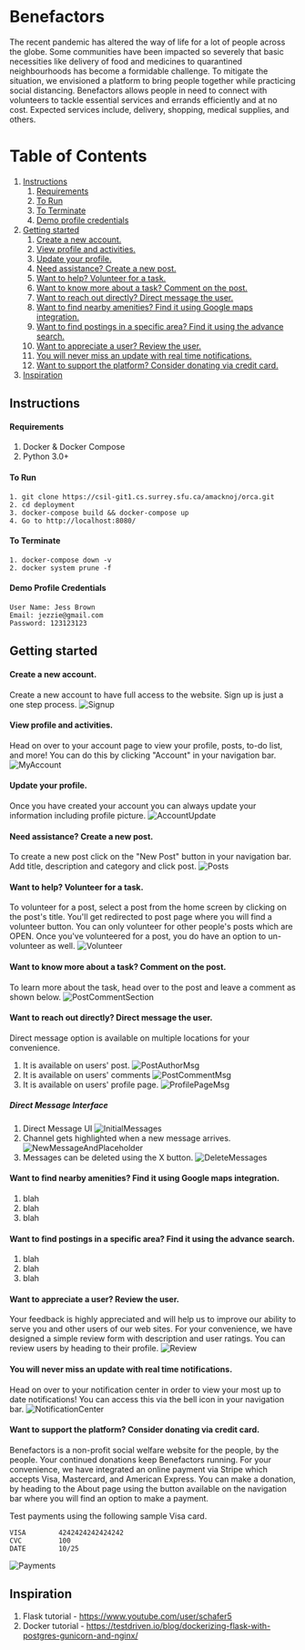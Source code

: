 
# Benefactors
The recent pandemic has altered the way of life for a lot of people across the globe. Some communities have been impacted so severely that basic necessities like delivery of food and medicines to quarantined neighbourhoods has become a formidable challenge. To mitigate the situation, we envisioned a platform to bring people together while practicing social distancing. Benefactors allows people in need to connect with volunteers to tackle essential services and errands efficiently and at no cost. Expected services include, delivery, shopping, medical supplies, and others.


# Table of Contents
1. [Instructions](#instructions)
    1. [Requirements](#requirements)
    2. [To Run](#to-run)
    3. [To Terminate](#to-terminate)
    4. [Demo profile credentials](#demo-profile-credentials)
2. [Getting started](#getting-started)
    1. [Create a new account.](#create-a-new-account)
    1. [View profile and activities.](#view-profile-and-activities)
    1. [Update your profile.](#update-your-profile)
    2. [Need assistance? Create a new post.](#need-assistance-create-a-new-post)
    3. [Want to help? Volunteer for a task.](#want-to-help-volunteer-for-a-task)
    4. [Want to know more about a task? Comment on the post.](#want-to-know-more-about-a-task-comment-on-the-post)
    5. [Want to reach out directly? Direct message the user.](#want-to-reach-out-directly-direct-message-the-user)
    6. [Want to find nearby amenities? Find it using Google maps integration.](#want-to-find-nearby-amenities-find-it-using-google-maps-integration)
    7. [Want to find postings in a specific area? Find it using the advance search.](#want-to-find-postings-in-a-specific-area-find-it-using-the-advance-search)
    8. [Want to appreciate a user? Review the user.](#want-to-appreciate-a-user-review-the-user)
    9. [You will never miss an update with real time notifications.](#you-will-never-miss-an-update-with-real-time-notifications)
    10. [Want to support the platform? Consider donating via credit card.](#want-to-support-the-platform-consider-donating-via-credit-card)
3. [Inspiration](#inspiration)

## Instructions

#### Requirements
1. Docker & Docker Compose
2. Python 3.0+


#### To Run
```
1. git clone https://csil-git1.cs.surrey.sfu.ca/amacknoj/orca.git
2. cd deployment
3. docker-compose build && docker-compose up
4. Go to http://localhost:8080/
```

#### To Terminate
```
1. docker-compose down -v
2. docker system prune -f
```

#### Demo Profile Credentials
```
User Name: Jess Brown
Email: jezzie@gmail.com
Password: 123123123
```


## Getting started
#### Create a new account.
Create a new account to have full access to the website. Sign up is just a one step process.
![Signup](docs/resources/SignUp.PNG)

#### View profile and activities.
Head on over to your account page to view your profile, posts, to-do list, and more! You can do this by clicking "Account" in your navigation bar.
![MyAccount](docs/resources/MyAccount.PNG)

#### Update your profile.
Once you have created your account you can always update your information including profile picture.
![AccountUpdate](docs/resources/AccountUpdate.PNG)

#### Need assistance? Create a new post.
To create a new post click on the "New Post" button in your navigation bar. Add title, description and category and click post.
![Posts](docs/resources/Posts.PNG)


#### Want to help? Volunteer for a task.
To volunteer for a post, select a post from the home screen by clicking on the post's title. You'll get redirected to post page where you will find a volunteer button.
You can only volunteer for other people's posts which are OPEN. Once you've volunteered for a post, you do have an option to un-volunteer as well.
![Volunteer](docs/resources/Volunteer.PNG)

#### Want to know more about a task? Comment on the post.
To learn more about the task, head over to the post and leave a comment as shown below.
![PostCommentSection](docs/resources/PostCommentSection.png)

#### Want to reach out directly? Direct message the user.
Direct message option is available on multiple locations for your convenience.  
1. It is available on users' post.
![PostAuthorMsg](docs/resources/PostAuthorMsg.png)
2. It is available on users' comments
![PostCommentMsg](docs/resources/PostCommentMsg.png)
3. It is available on users' profile page.
![ProfilePageMsg](docs/resources/ProfilePageMsg.png)

##### Direct Message Interface

1. Direct Message UI
![InitialMessages](docs/resources/InitialMessages.png)
2. Channel gets highlighted when a new message arrives.
![NewMessageAndPlaceholder](docs/resources/NewMessageAndPlaceholder.png)
3. Messages can be deleted using the X button.
![DeleteMessages](docs/resources/DeleteMessages.png)

#### Want to find nearby amenities? Find it using Google maps integration.
1. blah
2. blah 
3. blah

#### Want to find postings in a specific area? Find it using the advance search.
1. blah
2. blah 
3. blah

#### Want to appreciate a user? Review the user. 
Your feedback is highly appreciated and will help us to improve our ability to serve you and other users of our web sites.
For your convenience, we have designed a simple review form with description and user ratings. You can review users by heading to their profile.
![Review](docs/resources/Reviews.png)



#### You will never miss an update with real time notifications.
Head on over to your notification center in order to view your most up to date notifications! You can access this via the bell icon in your navigation bar.
![NotificationCenter](docs/resources/NotificationCenter.png)


#### Want to support the platform? Consider donating via credit card.
Benefactors is a non-profit social welfare website for the people, by the people. Your continued donations keep Benefactors running.
For your convenience, we have integrated an online payment via Stripe which accepts Visa, Mastercard, and American Express.
You can make a donation, by heading to the About page using the button available on the navigation bar where you will find an option to make a payment.

Test payments using the following sample Visa card.
```
VISA        4242424242424242
CVC         100
DATE        10/25
```

![Payments](docs/resources/Payments.png)


## Inspiration
1. Flask tutorial - https://www.youtube.com/user/schafer5
2. Docker tutorial - https://testdriven.io/blog/dockerizing-flask-with-postgres-gunicorn-and-nginx/